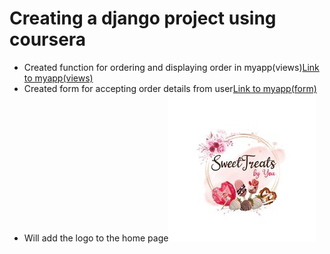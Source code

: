 # Creating a django project using coursera
- Created function for ordering and displaying order in myapp(views)[Link to myapp(views)](myproject/myapp/views.py)
- Created form for accepting order details from user[Link to myapp(form)](myproject/myapp/templates/form_order.html)
- Will add the logo to the home page![Logo](Logo.jpg)
